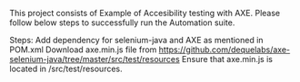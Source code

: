 This project consists of Example of Accesibility testing with AXE. Please follow below steps to successfully run the Automation suite. 


Steps:
Add dependency for selenium-java  and AXE as mentioned in POM.xml
Download axe.min.js file from https://github.com/dequelabs/axe-selenium-java/tree/master/src/test/resources
Ensure that axe.min.js is located in /src/test/resources.
